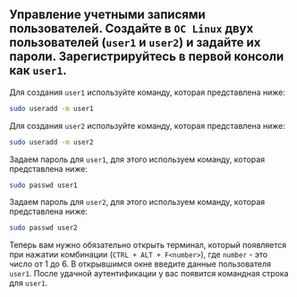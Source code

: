 ## Управление учетными записями пользователей. Создайте в `OC Linux` двух пользователей (`user1` и `user2`) и задайте их пароли. Зарегистрируйтесь в первой консоли как `user1`.

Для создания `user1` используйте команду, которая представлена ниже:  

```bash
sudo useradd -m user1
```

Для создания `user2` используйте команду, которая представлена ниже:

```bash
sudo useradd -m user2
```

Задаем пароль для `user1`, для этого используем команду, которая представлена ниже: 

```bash
sudo passwd user1
```

Задаем пароль для `user2`, для этого используем команду, которая представлена ниже: 

```bash
sudo passwd user2
```

Теперь вам нужно обязательно открыть терминал, который появляется при нажатии комбинации (`CTRL + ALT + F<number>`), где `number` - это число от 1 до 6. 
В открывшимся окне введите данные пользователя `user1`. После удачной аутентификации у вас появится командная строка для `user1`. 
